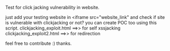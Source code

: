 Test for click jacking vulnerability in website.

just add your testing website in <iframe src="website_link" and check if site is vulnerable with clickjacking or not? you can create POC too using this script. clickjacking_exploit.html ==>> for self xssjacking clickjacking_exploit2.html ==>> for redirection

feel free to contribute :) thanks.
